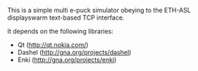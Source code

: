 This is a simple multi e-puck simulator obeying to the ETH-ASL displayswarm
text-based TCP interface.

It depends on the following libraries:
- Qt (http://qt.nokia.com/)
- Dashel (http://gna.org/projects/dashel)
- Enki (http://gna.org/projects/enki)
